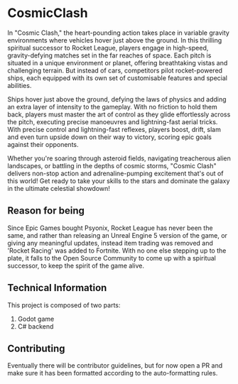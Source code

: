 # CosmicClash

In "Cosmic Clash," the heart-pounding action takes place in variable gravity environments where vehicles hover just above the ground. In this thrilling spiritual successor to Rocket League, players engage in high-speed, gravity-defying matches set in the far reaches of space. Each pitch is situated in a unique environment or planet, offering breathtaking vistas and challenging terrain. But instead of cars, competitors pilot rocket-powered ships, each equipped with its own set of customisable features and special abilities.

Ships hover just above the ground, defying the laws of physics and adding an extra layer of intensity to the gameplay. With no friction to hold them back, players must master the art of control as they glide effortlessly across the pitch, executing precise manoeuvres and lightning-fast aerial tricks. With precise control and lightning-fast reflexes, players boost, drift, slam and even turn upside down on their way to victory, scoring epic goals against their opponents. 

Whether you're soaring through asteroid fields, navigating treacherous alien landscapes, or battling in the depths of cosmic storms, "Cosmic Clash" delivers non-stop action and adrenaline-pumping excitement that's out of this world! Get ready to take your skills to the stars and dominate the galaxy in the ultimate celestial showdown!

## Reason for being

Since Epic Games bought Psyonix, Rocket League has never been the same, and rather than releasing an Unreal Engine 5 version of the game, or giving any meaningful updates, instead item trading was removed and 'Rocket Racing' was added to Fortnite. With no one else stepping up to the plate, it falls to the Open Source Community to come up with a spiritual successor, to keep the spirit of the game alive.

## Technical Information

This project is composed of two parts:

1. Godot game
2. C# backend

## Contributing

Eventually there will be contributor guidelines, but for now open a PR and make sure it has been formatted according to the auto-formatting rules.
